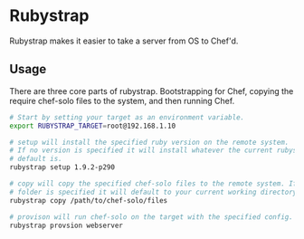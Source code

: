 # Rubystrap

Rubystrap makes it easier to take a server from OS to Chef'd. 

## Usage

There are three core parts of rubystrap. Bootstrapping for Chef, copying
the require chef-solo files to the system, and then running Chef.

```bash
# Start by setting your target as an environment variable.
export RUBYSTRAP_TARGET=root@192.168.1.10

# setup will install the specified ruby version on the remote system. 
# If no version is specified it will install whatever the current rubystrap 
# default is.
rubystrap setup 1.9.2-p290

# copy will copy the specified chef-solo files to the remote system. If no 
# folder is specified it will default to your current working directory.
rubystrap copy /path/to/chef-solo/files

# provison will run chef-solo on the target with the specified config.
rubystrap provsion webserver
```
